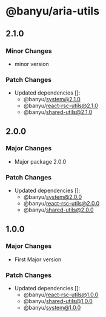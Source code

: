 # @banyu/aria-utils

## 2.1.0

### Minor Changes

- minor version

### Patch Changes

- Updated dependencies []:
  - @banyu/system@2.1.0
  - @banyu/react-rsc-utils@2.1.0
  - @banyu/shared-utils@2.1.0

## 2.0.0

### Major Changes

- Major package 2.0.0

### Patch Changes

- Updated dependencies []:
  - @banyu/system@2.0.0
  - @banyu/react-rsc-utils@2.0.0
  - @banyu/shared-utils@2.0.0

## 1.0.0

### Major Changes

- First Major version

### Patch Changes

- Updated dependencies []:
  - @banyu/react-rsc-utils@1.0.0
  - @banyu/shared-utils@1.0.0
  - @banyu/system@1.0.0
